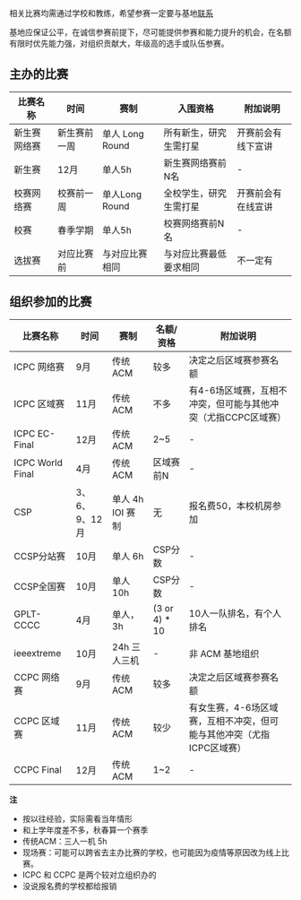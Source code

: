 相关比赛均需通过学校和教练，希望参赛一定要与基地[联系](/docs/contact)

基地应保证公平，在诚信参赛前提下，尽可能提供参赛和能力提升的机会，在名额有限时优先能力强，对组织贡献大，年级高的选手或队伍参赛。

## 主办的比赛
|比赛名称|时间|赛制|入围资格|附加说明|
|-|-|-|-|-|
|新生赛网络赛|新生赛前一周|单人 Long Round|所有新生，研究生需打星|开赛前会有线下宣讲|
|新生赛|12月|单人5h|新生赛网络赛前N名|-|
|校赛网络赛|校赛前一周|单人Long Round|全校学生，研究生需打星|开赛前会有在线宣讲|
|校赛|春季学期|单人5h|校赛网络赛前N名|-|
|选拔赛|对应比赛前|与对应比赛相同|与对应比赛最低要求相同|不一定有|

## 组织参加的比赛
|比赛名称|时间|赛制|名额/资格|附加说明|
|-|-|-|-|-|
|ICPC 网络赛| 9月|传统ACM|较多|决定之后区域赛参赛名额|
|ICPC 区域赛|11月|传统ACM|不多|有4-6场区域赛，互相不冲突，但可能与其他冲突（尤指CCPC区域赛）|
|ICPC EC-Final|12月|传统ACM|2~5|-|
|ICPC World Final|4月|传统ACM|区域赛前N|-|
|CSP|3、6、9、12月|单人 4h IOI 赛制|无|报名费50，本校机房参加|
|CCSP分站赛|10月|单人 6h|CSP分数|-|
|CCSP全国赛|10月|单人 10h|CSP分数|-|
|GPLT-CCCC|4月|单人，3h|(3 or 4) * 10|10人一队排名，有个人排名|
|ieeextreme|10月|24h 三人三机|-|非 ACM 基地组织|
|CCPC 网络赛| 9月|传统ACM|较多|决定之后区域赛参赛名额|
|CCPC 区域赛|11月|传统ACM|较少|有女生赛，4-6场区域赛，互相不冲突，但可能与其他冲突（尤指ICPC区域赛）|
|CCPC Final|12月|传统ACM|1~2|-|

**注**

* 按以往经验，实际需看当年情形
* 和上学年度差不多，秋春算一个赛季
* 传统ACM：三人一机 5h
* 现场赛：可能可以跨省去主办比赛的学校，也可能因为疫情等原因改为线上比赛。
* ICPC 和 CCPC 是两个较对立组织办的
* 没说报名费的学校都给报销
